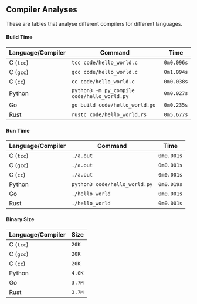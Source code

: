 ## Compiler Analyses

<!-- Please edit the `README.md.tmpl` file instead of the `README.md` -->

These are tables that analyse different compilers for different languages.

#### Build Time

|Language/Compiler|Command|Time|
|-----------------|-------|----|
|C (`tcc`)|`tcc code/hello_world.c`|`0m0.096s`|
|C (`gcc`)|`gcc code/hello_world.c`|`0m1.094s`|
|C (`cc`)|`cc code/hello_world.c`|`0m0.038s`|
|Python|`python3 -m py_compile code/hello_world.py`|`0m0.027s`|
|Go|`go build code/hello_world.go`|`0m0.235s`|
|Rust|`rustc code/hello_world.rs`|`0m5.677s`|

#### Run Time

|Language/Compiler|Command|Time|
|-----------------|-------|----|
|C (`tcc`)|`./a.out`|`0m0.001s`|
|C (`gcc`)|`./a.out`|`0m0.001s`|
|C (`cc`)|`./a.out`|`0m0.001s`|
|Python|`python3 code/hello_world.py`|`0m0.019s`|
|Go|`./hello_world`|`0m0.001s`|
|Rust|`./hello_world`|`0m0.001s`|

#### Binary Size

|Language/Compiler|Size|
|-----------------|----|
|C (`tcc`)|`20K`|
|C (`gcc`)|`20K`|
|C (`cc`)|`20K`|
|Python|`4.0K`|
|Go|`3.7M`|
|Rust|`3.7M`|
